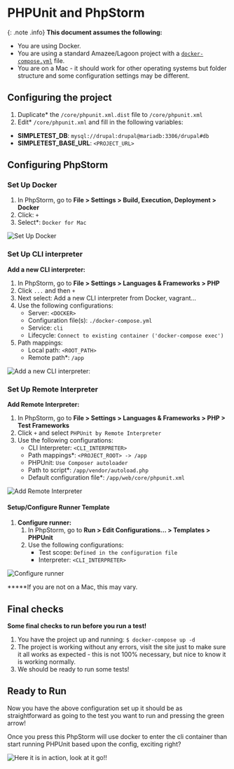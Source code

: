 # PHPUnit and PhpStorm

{: .note .info}
**This document assumes the following:**

* You are using Docker.
* You are using a standard Amazee/Lagoon project with a [`docker-compose.yml`](../using-lagoon-the-basics/docker-compose-yml.md) file. 
* You are on a Mac - it should work for other operating systems but folder structure and some configuration settings may be different.


## Configuring the project

1. Duplicate\* the `/core/phpunit.xml.dist` file to `/core/phpunit.xml`
2. Edit\* `/core/phpunit.xml` and fill in the following variables:

* **SIMPLETEST\_DB**: `mysql://drupal:drupal@mariadb:3306/drupal#db`
* **SIMPLETEST\_BASE\_URL**: `<PROJECT_URL>`

## Configuring PhpStorm

### Set Up Docker

1. In PhpStorm, go to **File &gt; Settings &gt; Build, Execution, Deployment &gt; Docker**
2. Click: `+`
3. Select\*: `Docker for Mac`

![Set Up Docker](../.gitbook/assets/1-docker-setup.png)

### Set Up CLI interpreter

**Add a new CLI interpreter:**

1. In PhpStorm, go to **File &gt; Settings &gt; Languages & Frameworks &gt; PHP**
2. Click `...` and then `+`
3. Next select: Add a new CLI interpreter from Docker, vagrant...
4. Use the following configurations:
   * Server: `<DOCKER>`
   * Configuration file\(s\): `./docker-compose.yml`
   * Service: `cli`
   * Lifecycle: `Connect to existing container ('docker-compose exec')`
5. Path mappings:
   * Local path: `<ROOT_PATH>`
   * Remote path\*: `/app`

![Add a new CLI interpreter:](../.gitbook/assets/2-cli-interpreter.png)

### Set Up Remote Interpreter

**Add Remote Interpreter:**

1. In PhpStorm, go to **File &gt; Settings &gt; Languages & Frameworks &gt; PHP &gt; Test Frameworks**
2. Click `+` and select `PHPUnit by Remote Interpreter`
3. Use the following configurations:
   * CLI Interpreter: `<CLI_INTERPRETER>`
   * Path mappings\*: `<PROJECT_ROOT> -> /app`
   * PHPUnit: `Use Composer autoloader`
   * Path to script\*: `/app/vendor/autoload.php`
   * Default configuration file\*: `/app/web/core/phpunit.xml`

![Add Remote Interpreter](../.gitbook/assets/3-remote-interpreter-setup.png)

#### Setup/Configure Runner Template <a id="Drupal:PHPUnitandPhpStorm-Setup/ConfigureRunnerTemplate"></a>

1. **Configure runner:**
   1. In PhpStorm, go to **Run &gt; Edit Configurations... &gt; Templates &gt; PHPUnit**
   2. Use the following configurations:
      * Test scope: `Defined in the configuration file`
      * Interpreter: `<CLI_INTERPRETER>`

![Configure runner](../.gitbook/assets/4-configure-runner.png)

**\***If you are not on a Mac, this may vary.

## Final checks

**Some final checks to run before you run a test!**

1. You have the project up and running:  `$ docker-compose up -d`
2. The project is working without any errors, visit the site just to make sure it all works as expected - this is not 100% necessary, but nice to know it is working normally.
3. We should be ready to run some tests!

## Ready to Run

Now you have the above configuration set up it should be as straightforward as going to the test you want to run and pressing the green arrow! 

Once you press this PhpStorm will use docker to enter the cli container than start running PHPUnit based upon the config, exciting right?

![Here it is in action, look at it go!!](../.gitbook/assets/5-going-green-1-.gif)
